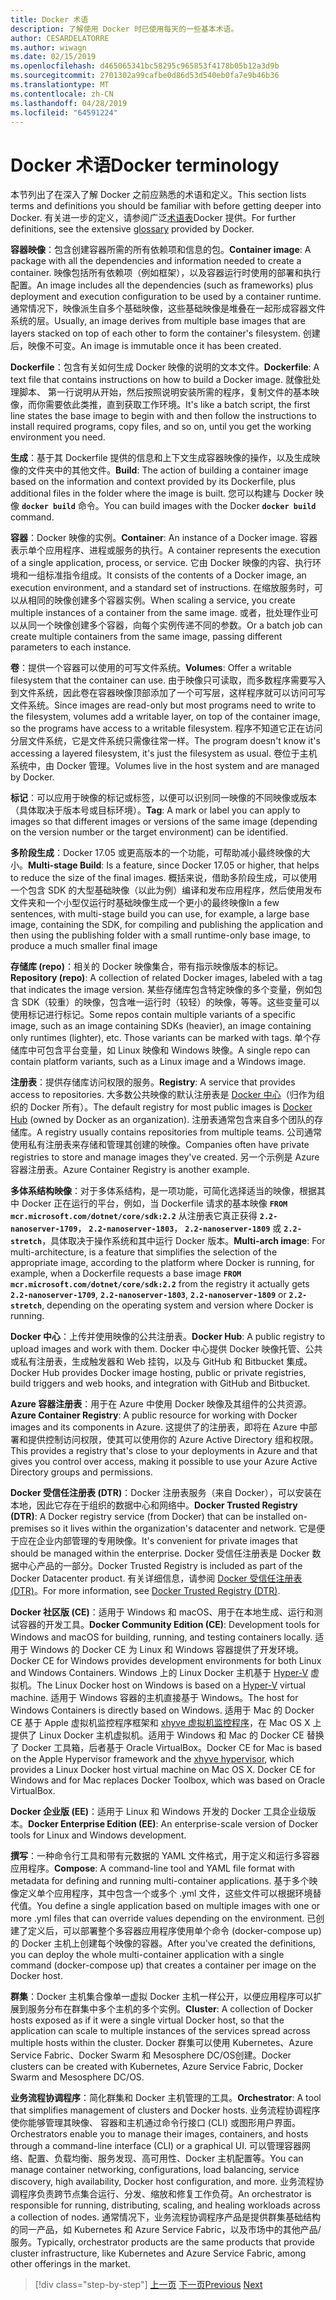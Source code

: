 ```yaml
---
title: Docker 术语
description: 了解使用 Docker 时已使用每天的一些基本术语。
author: CESARDELATORRE
ms.author: wiwagn
ms.date: 02/15/2019
ms.openlocfilehash: d465065341bc58295c965853f4178b05b12a3d9b
ms.sourcegitcommit: 2701302a99cafbe0d86d53d540eb0fa7e9b46b36
ms.translationtype: MT
ms.contentlocale: zh-CN
ms.lasthandoff: 04/28/2019
ms.locfileid: "64591224"
---
```

# <a name="docker-terminology"></a><span data-ttu-id="152b1-103">Docker 术语</span><span class="sxs-lookup"><span data-stu-id="152b1-103">Docker terminology</span></span>

<span data-ttu-id="152b1-104">本节列出了在深入了解 Docker 之前应熟悉的术语和定义。</span><span class="sxs-lookup"><span data-stu-id="152b1-104">This section lists terms and definitions you should be familiar with before getting deeper into Docker.</span></span> <span data-ttu-id="152b1-105">有关进一步的定义，请参阅广泛[术语表](https://docs.docker.com/glossary/)Docker 提供。</span><span class="sxs-lookup"><span data-stu-id="152b1-105">For further definitions, see the extensive [glossary](https://docs.docker.com/glossary/) provided by Docker.</span></span>

<span data-ttu-id="152b1-106">**容器映像**：包含创建容器所需的所有依赖项和信息的包。</span><span class="sxs-lookup"><span data-stu-id="152b1-106">**Container image**: A package with all the dependencies and information needed to create a container.</span></span> <span data-ttu-id="152b1-107">映像包括所有依赖项（例如框架），以及容器运行时使用的部署和执行配置。</span><span class="sxs-lookup"><span data-stu-id="152b1-107">An image includes all the dependencies (such as frameworks) plus deployment and execution configuration to be used by a container runtime.</span></span> <span data-ttu-id="152b1-108">通常情况下，映像派生自多个基础映像，这些基础映像是堆叠在一起形成容器文件系统的层。</span><span class="sxs-lookup"><span data-stu-id="152b1-108">Usually, an image derives from multiple base images that are layers stacked on top of each other to form the container's filesystem.</span></span> <span data-ttu-id="152b1-109">创建后，映像不可变。</span><span class="sxs-lookup"><span data-stu-id="152b1-109">An image is immutable once it has been created.</span></span>

<span data-ttu-id="152b1-110">**Dockerfile**：包含有关如何生成 Docker 映像的说明的文本文件。</span><span class="sxs-lookup"><span data-stu-id="152b1-110">**Dockerfile**: A text file that contains instructions on how to build a Docker image.</span></span> <span data-ttu-id="152b1-111">就像批处理脚本、 第一行说明从开始，然后按照说明安装所需的程序，复制文件的基本映像，而你需要依此类推，直到获取工作环境。</span><span class="sxs-lookup"><span data-stu-id="152b1-111">It's like a batch script, the first line states the base image to begin with and then follow the instructions to install required programs, copy files, and so on, until you get the working environment you need.</span></span>

<span data-ttu-id="152b1-112">**生成**：基于其 Dockerfile 提供的信息和上下文生成容器映像的操作，以及生成映像的文件夹中的其他文件。</span><span class="sxs-lookup"><span data-stu-id="152b1-112">**Build**: The action of building a container image based on the information and context provided by its Dockerfile, plus additional files in the folder where the image is built.</span></span> <span data-ttu-id="152b1-113">您可以构建与 Docker 映像 **`docker build`** 命令。</span><span class="sxs-lookup"><span data-stu-id="152b1-113">You can build images with the Docker **`docker build`** command.</span></span>

<span data-ttu-id="152b1-114">**容器**：Docker 映像的实例。</span><span class="sxs-lookup"><span data-stu-id="152b1-114">**Container**: An instance of a Docker image.</span></span> <span data-ttu-id="152b1-115">容器表示单个应用程序、进程或服务的执行。</span><span class="sxs-lookup"><span data-stu-id="152b1-115">A container represents the execution of a single application, process, or service.</span></span> <span data-ttu-id="152b1-116">它由 Docker 映像的内容、执行环境和一组标准指令组成。</span><span class="sxs-lookup"><span data-stu-id="152b1-116">It consists of the contents of a Docker image, an execution environment, and a standard set of instructions.</span></span> <span data-ttu-id="152b1-117">在缩放服务时，可以从相同的映像创建多个容器实例。</span><span class="sxs-lookup"><span data-stu-id="152b1-117">When scaling a service, you create multiple instances of a container from the same image.</span></span> <span data-ttu-id="152b1-118">或者，批处理作业可以从同一个映像创建多个容器，向每个实例传递不同的参数。</span><span class="sxs-lookup"><span data-stu-id="152b1-118">Or a batch job can create multiple containers from the same image, passing different parameters to each instance.</span></span>

<span data-ttu-id="152b1-119">**卷**：提供一个容器可以使用的可写文件系统。</span><span class="sxs-lookup"><span data-stu-id="152b1-119">**Volumes**: Offer a writable filesystem that the container can use.</span></span> <span data-ttu-id="152b1-120">由于映像只可读取，而多数程序需要写入到文件系统，因此卷在容器映像顶部添加了一个可写层，这样程序就可以访问可写文件系统。</span><span class="sxs-lookup"><span data-stu-id="152b1-120">Since images are read-only but most programs need to write to the filesystem, volumes add a writable layer, on top of the container image, so the programs have access to a writable filesystem.</span></span> <span data-ttu-id="152b1-121">程序不知道它正在访问分层文件系统，它是文件系统只需像往常一样。</span><span class="sxs-lookup"><span data-stu-id="152b1-121">The program doesn't know it's accessing a layered filesystem, it's just the filesystem as usual.</span></span> <span data-ttu-id="152b1-122">卷位于主机系统中，由 Docker 管理。</span><span class="sxs-lookup"><span data-stu-id="152b1-122">Volumes live in the host system and are managed by Docker.</span></span>

<span data-ttu-id="152b1-123">**标记**：可以应用于映像的标记或标签，以便可以识别同一映像的不同映像或版本（具体取决于版本号或目标环境）。</span><span class="sxs-lookup"><span data-stu-id="152b1-123">**Tag**: A mark or label you can apply to images so that different images or versions of the same image (depending on the version number or the target environment) can be identified.</span></span>

<span data-ttu-id="152b1-124">**多阶段生成**：Docker 17.05 或更高版本的一个功能，可帮助减小最终映像的大小。</span><span class="sxs-lookup"><span data-stu-id="152b1-124">**Multi-stage Build**: Is a feature, since Docker 17.05 or higher, that helps to reduce the size of the final images.</span></span> <span data-ttu-id="152b1-125">概括来说，借助多阶段生成，可以使用一个包含 SDK 的大型基础映像（以此为例）编译和发布应用程序，然后使用发布文件夹和一个小型仅运行时基础映像生成一个更小的最终映像</span><span class="sxs-lookup"><span data-stu-id="152b1-125">In a few sentences, with multi-stage build you can use, for example, a large base image, containing the SDK, for compiling and publishing the application and then using the publishing folder with a small runtime-only base image, to produce a much smaller final image</span></span>

<span data-ttu-id="152b1-126">**存储库 (repo)**：相关的 Docker 映像集合，带有指示映像版本的标记。</span><span class="sxs-lookup"><span data-stu-id="152b1-126">**Repository (repo)**: A collection of related Docker images, labeled with a tag that indicates the image version.</span></span> <span data-ttu-id="152b1-127">某些存储库包含特定映像的多个变量，例如包含 SDK（较重）的映像，包含唯一运行时（较轻）的映像，等等。这些变量可以使用标记进行标记。</span><span class="sxs-lookup"><span data-stu-id="152b1-127">Some repos contain multiple variants of a specific image, such as an image containing SDKs (heavier), an image containing only runtimes (lighter), etc. Those variants can be marked with tags.</span></span> <span data-ttu-id="152b1-128">单个存储库中可包含平台变量，如 Linux 映像和 Windows 映像。</span><span class="sxs-lookup"><span data-stu-id="152b1-128">A single repo can contain platform variants, such as a Linux image and a Windows image.</span></span>

<span data-ttu-id="152b1-129">**注册表**：提供存储库访问权限的服务。</span><span class="sxs-lookup"><span data-stu-id="152b1-129">**Registry**: A service that provides access to repositories.</span></span> <span data-ttu-id="152b1-130">大多数公共映像的默认注册表是 [Docker 中心](https://hub.docker.com/)（归作为组织的 Docker 所有）。</span><span class="sxs-lookup"><span data-stu-id="152b1-130">The default registry for most public images is [Docker Hub](https://hub.docker.com/) (owned by Docker as an organization).</span></span> <span data-ttu-id="152b1-131">注册表通常包含来自多个团队的存储库。</span><span class="sxs-lookup"><span data-stu-id="152b1-131">A registry usually contains repositories from multiple teams.</span></span> <span data-ttu-id="152b1-132">公司通常使用私有注册表来存储和管理其创建的映像。</span><span class="sxs-lookup"><span data-stu-id="152b1-132">Companies often have private registries to store and manage images they've created.</span></span> <span data-ttu-id="152b1-133">另一个示例是 Azure 容器注册表。</span><span class="sxs-lookup"><span data-stu-id="152b1-133">Azure Container Registry is another example.</span></span>

<span data-ttu-id="152b1-134">**多体系结构映像**：对于多体系结构，是一项功能，可简化选择适当的映像，根据其中 Docker 正在运行的平台，例如，当 Dockerfile 请求的基本映像 **`FROM mcr.microsoft.com/dotnet/core/sdk:2.2`** 从注册表它真正获得 **`2.2-nanoserver-1709`**， **`2.2-nanoserver-1803`**， **`2.2-nanoserver-1809`** 或 **`2.2-stretch`**，具体取决于操作系统和其中运行 Docker 版本。</span><span class="sxs-lookup"><span data-stu-id="152b1-134">**Multi-arch image**: For multi-architecture, is a feature that simplifies the selection of the appropriate image, according to the platform where Docker is running, for example, when a Dockerfile requests a base image **`FROM mcr.microsoft.com/dotnet/core/sdk:2.2`** from the registry it actually gets **`2.2-nanoserver-1709`**, **`2.2-nanoserver-1803`**, **`2.2-nanoserver-1809`** or **`2.2-stretch`**, depending on the operating system and version where Docker is running.</span></span>

<span data-ttu-id="152b1-135">**Docker 中心**：上传并使用映像的公共注册表。</span><span class="sxs-lookup"><span data-stu-id="152b1-135">**Docker Hub**: A public registry to upload images and work with them.</span></span> <span data-ttu-id="152b1-136">Docker 中心提供 Docker 映像托管、公共或私有注册表，生成触发器和 Web 挂钩，以及与 GitHub 和 Bitbucket 集成。</span><span class="sxs-lookup"><span data-stu-id="152b1-136">Docker Hub provides Docker image hosting, public or private registries, build triggers and web hooks, and integration with GitHub and Bitbucket.</span></span>

<span data-ttu-id="152b1-137">**Azure 容器注册表**：用于在 Azure 中使用 Docker 映像及其组件的公共资源。</span><span class="sxs-lookup"><span data-stu-id="152b1-137">**Azure Container Registry**: A public resource for working with Docker images and its components in Azure.</span></span> <span data-ttu-id="152b1-138">这提供了的注册表，即将在 Azure 中部署和提供控制访问权限，使其可以使用你的 Azure Active Directory 组和权限。</span><span class="sxs-lookup"><span data-stu-id="152b1-138">This provides a registry that's close to your deployments in Azure and that gives you control over access, making it possible to use your Azure Active Directory groups and permissions.</span></span>

<span data-ttu-id="152b1-139">**Docker 受信任注册表 (DTR)**：Docker 注册表服务（来自 Docker），可以安装在本地，因此它存在于组织的数据中心和网络中。</span><span class="sxs-lookup"><span data-stu-id="152b1-139">**Docker Trusted Registry (DTR)**: A Docker registry service (from Docker) that can be installed on-premises so it lives within the organization's datacenter and network.</span></span> <span data-ttu-id="152b1-140">它是便于应在企业内部管理的专用映像。</span><span class="sxs-lookup"><span data-stu-id="152b1-140">It's convenient for private images that should be managed within the enterprise.</span></span> <span data-ttu-id="152b1-141">Docker 受信任注册表是 Docker 数据中心产品的一部分。</span><span class="sxs-lookup"><span data-stu-id="152b1-141">Docker Trusted Registry is included as part of the Docker Datacenter product.</span></span> <span data-ttu-id="152b1-142">有关详细信息，请参阅 [Docker 受信任注册表 (DTR)](https://docs.docker.com/docker-trusted-registry/overview/)。</span><span class="sxs-lookup"><span data-stu-id="152b1-142">For more information, see [Docker Trusted Registry (DTR)](https://docs.docker.com/docker-trusted-registry/overview/).</span></span>

<span data-ttu-id="152b1-143">**Docker 社区版 (CE)**：适用于 Windows 和 macOS、用于在本地生成、运行和测试容器的开发工具。</span><span class="sxs-lookup"><span data-stu-id="152b1-143">**Docker Community Edition (CE)**: Development tools for Windows and macOS for building, running, and testing containers locally.</span></span> <span data-ttu-id="152b1-144">适用于 Windows 的 Docker CE 为 Linux 和 Windows 容器提供了开发环境。</span><span class="sxs-lookup"><span data-stu-id="152b1-144">Docker CE for Windows provides development environments for both Linux and Windows Containers.</span></span> <span data-ttu-id="152b1-145">Windows 上的 Linux Docker 主机基于 [Hyper-V](https://www.microsoft.com/cloud-platform/server-virtualization) 虚拟机。</span><span class="sxs-lookup"><span data-stu-id="152b1-145">The Linux Docker host on Windows is based on a [Hyper-V](https://www.microsoft.com/cloud-platform/server-virtualization) virtual machine.</span></span> <span data-ttu-id="152b1-146">适用于 Windows 容器的主机直接基于 Windows。</span><span class="sxs-lookup"><span data-stu-id="152b1-146">The host for Windows Containers is directly based on Windows.</span></span> <span data-ttu-id="152b1-147">适用于 Mac 的 Docker CE 基于 Apple 虚拟机监控程序框架和 [xhyve 虚拟机监控程序](https://github.com/mist64/xhyve)，在 Mac OS X 上提供了 Linux Docker 主机虚拟机。适用于 Windows 和 Mac 的 Docker CE 替换了 Docker 工具箱，后者基于 Oracle VirtualBox。</span><span class="sxs-lookup"><span data-stu-id="152b1-147">Docker CE for Mac is based on the Apple Hypervisor framework and the [xhyve hypervisor](https://github.com/mist64/xhyve), which provides a Linux Docker host virtual machine on Mac OS X. Docker CE for Windows and for Mac replaces Docker Toolbox, which was based on Oracle VirtualBox.</span></span>

<span data-ttu-id="152b1-148">**Docker 企业版 (EE)**：适用于 Linux 和 Windows 开发的 Docker 工具企业级版本。</span><span class="sxs-lookup"><span data-stu-id="152b1-148">**Docker Enterprise Edition (EE)**: An enterprise-scale version of Docker tools for Linux and Windows development.</span></span>

<span data-ttu-id="152b1-149">**撰写**：一种命令行工具和带有元数据的 YAML 文件格式，用于定义和运行多容器应用程序。</span><span class="sxs-lookup"><span data-stu-id="152b1-149">**Compose**: A command-line tool and YAML file format with metadata for defining and running multi-container applications.</span></span> <span data-ttu-id="152b1-150">基于多个映像定义单个应用程序，其中包含一个或多个 .yml 文件，这些文件可以根据环境替代值。</span><span class="sxs-lookup"><span data-stu-id="152b1-150">You define a single application based on multiple images with one or more .yml files that can override values depending on the environment.</span></span> <span data-ttu-id="152b1-151">已创建了定义后，可以部署整个多容器应用程序使用单个命令 (docker-compose up) 的 Docker 主机上创建每个映像的容器。</span><span class="sxs-lookup"><span data-stu-id="152b1-151">After you've created the definitions, you can deploy the whole multi-container application with a single command (docker-compose up) that creates a container per image on the Docker host.</span></span>

<span data-ttu-id="152b1-152">**群集**：Docker 主机集合像单一虚拟 Docker 主机一样公开，以便应用程序可以扩展到服务分布在群集中多个主机的多个实例。</span><span class="sxs-lookup"><span data-stu-id="152b1-152">**Cluster**: A collection of Docker hosts exposed as if it were a single virtual Docker host, so that the application can scale to multiple instances of the services spread across multiple hosts within the cluster.</span></span> <span data-ttu-id="152b1-153">Docker 群集可以使用 Kubernetes、Azure Service Fabric、Docker Swarm 和 Mesosphere DC/OS创建。</span><span class="sxs-lookup"><span data-stu-id="152b1-153">Docker clusters can be created with Kubernetes, Azure Service Fabric, Docker Swarm and Mesosphere DC/OS.</span></span>

<span data-ttu-id="152b1-154">**业务流程协调程序**：简化群集和 Docker 主机管理的工具。</span><span class="sxs-lookup"><span data-stu-id="152b1-154">**Orchestrator**: A tool that simplifies management of clusters and Docker hosts.</span></span> <span data-ttu-id="152b1-155">业务流程协调程序使你能够管理其映像、 容器和主机通过命令行接口 (CLI) 或图形用户界面。</span><span class="sxs-lookup"><span data-stu-id="152b1-155">Orchestrators enable you to manage their images, containers, and hosts through a command-line interface (CLI) or a graphical UI.</span></span> <span data-ttu-id="152b1-156">可以管理容器网络、配置、负载均衡、服务发现、高可用性、Docker 主机配置等。</span><span class="sxs-lookup"><span data-stu-id="152b1-156">You can manage container networking, configurations, load balancing, service discovery, high availability, Docker host configuration, and more.</span></span> <span data-ttu-id="152b1-157">业务流程协调程序负责跨节点集合运行、分发、缩放和修复工作负荷。</span><span class="sxs-lookup"><span data-stu-id="152b1-157">An orchestrator is responsible for running, distributing, scaling, and healing workloads across a collection of nodes.</span></span> <span data-ttu-id="152b1-158">通常情况下，业务流程协调程序产品是提供群集基础结构的同一产品，如 Kubernetes 和 Azure Service Fabric，以及市场中的其他产品/服务。</span><span class="sxs-lookup"><span data-stu-id="152b1-158">Typically, orchestrator products are the same products that provide cluster infrastructure, like Kubernetes and Azure Service Fabric, among other offerings in the market.</span></span>

>[!div class="step-by-step"]
><span data-ttu-id="152b1-159">[上一页](what-is-docker.md)
>[下一页](docker-containers-images-and-registries.md)</span><span class="sxs-lookup"><span data-stu-id="152b1-159">[Previous](what-is-docker.md)
[Next](docker-containers-images-and-registries.md)</span></span>